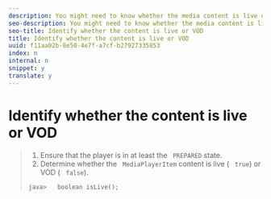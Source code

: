 ```yaml
---
description: You might need to know whether the media content is live or video on demand (VOD).
seo-description: You might need to know whether the media content is live or video on demand (VOD).
seo-title: Identify whether the content is live or VOD
title: Identify whether the content is live or VOD
uuid: f11aa02b-8e50-4e7f-a7cf-b27927335853
index: n
internal: n
snippet: y
translate: y
---
```


# Identify whether the content is live or VOD


>1. Ensure that the player is in at least the ` PREPARED` state.
>1. Determine whether the ` MediaPlayerItem` content is live ( ` true`) or VOD ( ` false`).
>
>   ```
>   java>   boolean isLive();
>   ```
>
